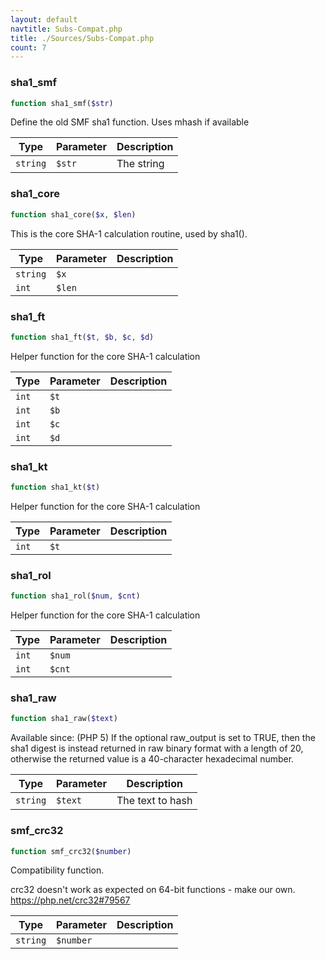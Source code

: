 ```yaml
---
layout: default
navtitle: Subs-Compat.php
title: ./Sources/Subs-Compat.php
count: 7
---
```


### sha1_smf

```php
function sha1_smf($str)
```
Define the old SMF sha1 function. Uses mhash if available



Type|Parameter|Description
---|---|---
`string`|`$str`|The string

### sha1_core

```php
function sha1_core($x, $len)
```
This is the core SHA-1 calculation routine, used by sha1().



Type|Parameter|Description
---|---|---
`string`|`$x`|
`int`|`$len`|

### sha1_ft

```php
function sha1_ft($t, $b, $c, $d)
```
Helper function for the core SHA-1 calculation



Type|Parameter|Description
---|---|---
`int`|`$t`|
`int`|`$b`|
`int`|`$c`|
`int`|`$d`|

### sha1_kt

```php
function sha1_kt($t)
```
Helper function for the core SHA-1 calculation



Type|Parameter|Description
---|---|---
`int`|`$t`|

### sha1_rol

```php
function sha1_rol($num, $cnt)
```
Helper function for the core SHA-1 calculation



Type|Parameter|Description
---|---|---
`int`|`$num`|
`int`|`$cnt`|

### sha1_raw

```php
function sha1_raw($text)
```
Available since: (PHP 5)
If the optional raw_output is set to TRUE, then the sha1 digest is instead returned in raw binary format with a length of 20,
otherwise the returned value is a 40-character hexadecimal number.



Type|Parameter|Description
---|---|---
`string`|`$text`|The text to hash

### smf_crc32

```php
function smf_crc32($number)
```
Compatibility function.

crc32 doesn't work as expected on 64-bit functions - make our own.
https://php.net/crc32#79567

Type|Parameter|Description
---|---|---
`string`|`$number`|

